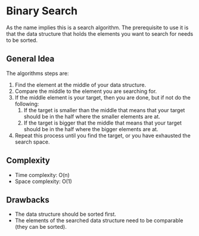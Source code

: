 Binary Search
=============

As the name implies this is a search algorithm. The prerequisite to use it is that the data structure that holds the elements you want to search for needs to be sorted.

General Idea
------------

The algorithms steps are:

1. Find the element at the middle of your data structure.
2. Compare the middle to the element you are searching for.
3. If the middle element is your target, then you are done, but if not do the following:
    1. If the target is smaller than the middle that means that your target should be in the half where the smaller elements are at.
   2. If the target is bigger that the middle that means that your target should be in the half where the bigger elements are at.
4. Repeat this process until you find the target, or you have exhausted the search space.

Complexity
----------

* Time complexity: O(n)
* Space complexity: O(1)

Drawbacks
---------

* The data structure should be sorted first.
* The elements of the searched data structure need to be comparable (they can be sorted).